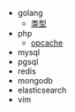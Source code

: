 * golang
    * [类型](/golang/xxx.md)
* php
    * [opcache](/php/opcache.md)
* mysql
* pgsql
* redis
* mongodb
* elasticsearch
* vim